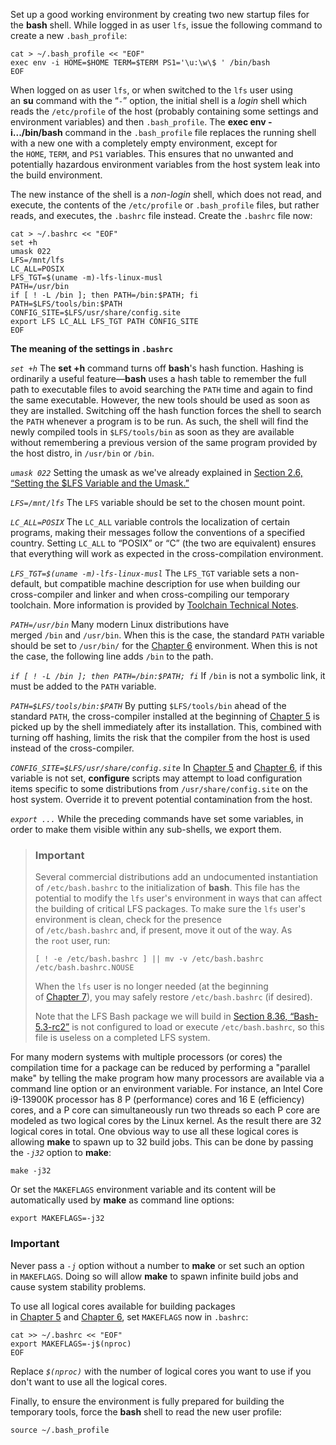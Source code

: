 
Set up a good working environment by creating two new startup files for the **bash** shell. While logged in as user `lfs`, issue the following command to create a new `.bash_profile`:

```shell
cat > ~/.bash_profile << "EOF"
exec env -i HOME=$HOME TERM=$TERM PS1='\u:\w\$ ' /bin/bash
EOF
```

When logged on as user `lfs`, or when switched to the `lfs` user using an **su** command with the “_`-`_” option, the initial shell is a _login_ shell which reads the `/etc/profile` of the host (probably containing some settings and environment variables) and then `.bash_profile`. The **exec env -i.../bin/bash** command in the `.bash_profile` file replaces the running shell with a new one with a completely empty environment, except for the `HOME`, `TERM`, and `PS1` variables. This ensures that no unwanted and potentially hazardous environment variables from the host system leak into the build environment.

The new instance of the shell is a _non-login_ shell, which does not read, and execute, the contents of the `/etc/profile` or `.bash_profile` files, but rather reads, and executes, the `.bashrc` file instead. Create the `.bashrc` file now:

```shell
cat > ~/.bashrc << "EOF"
set +h
umask 022
LFS=/mnt/lfs
LC_ALL=POSIX
LFS_TGT=$(uname -m)-lfs-linux-musl
PATH=/usr/bin
if [ ! -L /bin ]; then PATH=/bin:$PATH; fi
PATH=$LFS/tools/bin:$PATH
CONFIG_SITE=$LFS/usr/share/config.site
export LFS LC_ALL LFS_TGT PATH CONFIG_SITE
EOF
```

**The meaning of the settings in `.bashrc`**

_`set +h`_
The **set +h** command turns off **bash**'s hash function. Hashing is ordinarily a useful feature—**bash** uses a hash table to remember the full path to executable files to avoid searching the `PATH` time and again to find the same executable. However, the new tools should be used as soon as they are installed. Switching off the hash function forces the shell to search the `PATH` whenever a program is to be run. As such, the shell will find the newly compiled tools in `$LFS/tools/bin` as soon as they are available without remembering a previous version of the same program provided by the host distro, in `/usr/bin` or `/bin`.

_`umask 022`_
Setting the umask as we've already explained in [Section 2.6, “Setting the $LFS Variable and the Umask.”](https://www.linuxfromscratch.org/lfs/view/systemd/chapter02/aboutlfs.html "2.6. Setting the $LFS Variable and the Umask")

_`LFS=/mnt/lfs`_
The `LFS` variable should be set to the chosen mount point.

_`LC_ALL=POSIX`_
The `LC_ALL` variable controls the localization of certain programs, making their messages follow the conventions of a specified country. Setting `LC_ALL` to “POSIX” or “C” (the two are equivalent) ensures that everything will work as expected in the cross-compilation environment.

_`LFS_TGT=$(uname -m)-lfs-linux-musl`_
The `LFS_TGT` variable sets a non-default, but compatible machine description for use when building our cross-compiler and linker and when cross-compiling our temporary toolchain. More information is provided by [Toolchain Technical Notes](https://www.linuxfromscratch.org/lfs/view/systemd/partintro/toolchaintechnotes.html "Toolchain Technical Notes").

_`PATH=/usr/bin`_
Many modern Linux distributions have merged `/bin` and `/usr/bin`. When this is the case, the standard `PATH` variable should be set to `/usr/bin/` for the [Chapter 6](https://www.linuxfromscratch.org/lfs/view/systemd/chapter06/chapter06.html "Chapter 6. Cross Compiling Temporary Tools") environment. When this is not the case, the following line adds `/bin` to the path.

_`if [ ! -L /bin ]; then PATH=/bin:$PATH; fi`_
If `/bin` is not a symbolic link, it must be added to the `PATH` variable.

_`PATH=$LFS/tools/bin:$PATH`_
By putting `$LFS/tools/bin` ahead of the standard `PATH`, the cross-compiler installed at the beginning of [Chapter 5](https://www.linuxfromscratch.org/lfs/view/systemd/chapter05/chapter05.html "Chapter 5. Compiling a Cross-Toolchain") is picked up by the shell immediately after its installation. This, combined with turning off hashing, limits the risk that the compiler from the host is used instead of the cross-compiler.

_`CONFIG_SITE=$LFS/usr/share/config.site`_
In [Chapter 5](https://www.linuxfromscratch.org/lfs/view/systemd/chapter05/chapter05.html "Chapter 5. Compiling a Cross-Toolchain") and [Chapter 6](https://www.linuxfromscratch.org/lfs/view/systemd/chapter06/chapter06.html "Chapter 6. Cross Compiling Temporary Tools"), if this variable is not set, **configure** scripts may attempt to load configuration items specific to some distributions from `/usr/share/config.site` on the host system. Override it to prevent potential contamination from the host.

_`export ...`_
While the preceding commands have set some variables, in order to make them visible within any sub-shells, we export them.

> ### Important
>
> Several commercial distributions add an undocumented instantiation of `/etc/bash.bashrc` to the initialization of **bash**. This file has the potential to modify the `lfs` user's environment in ways that can affect the building of critical LFS packages. To make sure the `lfs` user's environment is clean, check for the presence of `/etc/bash.bashrc` and, if present, move it out of the way. As the `root` user, run:
>
> ```shell
> [ ! -e /etc/bash.bashrc ] || mv -v /etc/bash.bashrc /etc/bash.bashrc.NOUSE
> ```
>
> When the `lfs` user is no longer needed (at the beginning of [Chapter 7](https://www.linuxfromscratch.org/lfs/view/systemd/chapter07/chapter07.html "Chapter 7. Entering Chroot and Building Additional Temporary Tools")), you may safely restore `/etc/bash.bashrc` (if desired).
>
> Note that the LFS Bash package we will build in [Section 8.36, “Bash-5.3-rc2”](https://www.linuxfromscratch.org/lfs/view/systemd/chapter08/bash.html "8.36. Bash-5.3-rc2") is not configured to load or execute `/etc/bash.bashrc`, so this file is useless on a completed LFS system.

For many modern systems with multiple processors (or cores) the compilation time for a package can be reduced by performing a "parallel make" by telling the make program how many processors are available via a command line option or an environment variable. For instance, an Intel Core i9-13900K processor has 8 P (performance) cores and 16 E (efficiency) cores, and a P core can simultaneously run two threads so each P core are modeled as two logical cores by the Linux kernel. As the result there are 32 logical cores in total. One obvious way to use all these logical cores is allowing **make** to spawn up to 32 build jobs. This can be done by passing the _`-j32`_ option to **make**:

```shell
make -j32
```

Or set the `MAKEFLAGS` environment variable and its content will be automatically used by **make** as command line options:

```shell
export MAKEFLAGS=-j32
```

### Important

Never pass a _`-j`_ option without a number to **make** or set such an option in `MAKEFLAGS`. Doing so will allow **make** to spawn infinite build jobs and cause system stability problems.

To use all logical cores available for building packages in [Chapter 5](https://www.linuxfromscratch.org/lfs/view/systemd/chapter05/chapter05.html "Chapter 5. Compiling a Cross-Toolchain") and [Chapter 6](https://www.linuxfromscratch.org/lfs/view/systemd/chapter06/chapter06.html "Chapter 6. Cross Compiling Temporary Tools"), set `MAKEFLAGS` now in `.bashrc`:

```shell
cat >> ~/.bashrc << "EOF"
export MAKEFLAGS=-j$(nproc)
EOF
```

Replace _`$(nproc)`_ with the number of logical cores you want to use if you don't want to use all the logical cores.

Finally, to ensure the environment is fully prepared for building the temporary tools, force the **bash** shell to read the new user profile:

```shell
source ~/.bash_profile
```